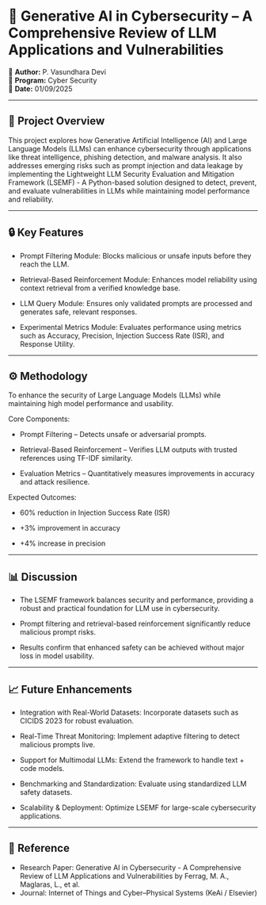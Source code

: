 # 🧠 Generative AI in Cybersecurity – A Comprehensive Review of LLM Applications and Vulnerabilities

📌 **Author:** P. Vasundhara Devi  
📌 **Program:** Cyber Security  
📌 **Date:** 01/09/2025  

---

## 📖 Project Overview  
This project explores how Generative Artificial Intelligence (AI) and Large Language Models (LLMs) can enhance cybersecurity through applications like threat intelligence, phishing detection, and malware analysis. It also addresses emerging risks such as prompt injection and data leakage by implementing the Lightweight LLM Security Evaluation and Mitigation Framework (LSEMF) - A Python-based solution designed to detect, prevent, and evaluate vulnerabilities in LLMs while maintaining model performance and reliability.

---

## 🔒 Key Features

- Prompt Filtering Module:
Blocks malicious or unsafe inputs before they reach the LLM.

- Retrieval-Based Reinforcement Module:
Enhances model reliability using context retrieval from a verified knowledge base.

- LLM Query Module:
Ensures only validated prompts are processed and generates safe, relevant responses.

- Experimental Metrics Module:
Evaluates performance using metrics such as Accuracy, Precision, Injection Success Rate (ISR), and Response Utility.  

---

## ⚙️ Methodology

To enhance the security of Large Language Models (LLMs) while maintaining high model performance and usability.

Core Components:

- Prompt Filtering – Detects unsafe or adversarial prompts.

- Retrieval-Based Reinforcement – Verifies LLM outputs with trusted references using TF-IDF similarity.

- Evaluation Metrics – Quantitatively measures improvements in accuracy and attack resilience.

Expected Outcomes:

- 60% reduction in Injection Success Rate (ISR)

- +3% improvement in accuracy

- +4% increase in precision
  
---

## 📊 Discussion
- The LSEMF framework balances security and performance, providing a robust and practical foundation for LLM use in cybersecurity.

- Prompt filtering and retrieval-based reinforcement significantly reduce malicious prompt risks.

- Results confirm that enhanced safety can be achieved without major loss in model usability.

---

## 📈 Future Enhancements
- Integration with Real-World Datasets: Incorporate datasets such as CICIDS 2023 for robust evaluation.

- Real-Time Threat Monitoring: Implement adaptive filtering to detect malicious prompts live.

- Support for Multimodal LLMs: Extend the framework to handle text + code models.

- Benchmarking and Standardization: Evaluate using standardized LLM safety datasets.

- Scalability & Deployment: Optimize LSEMF for large-scale cybersecurity applications.

---

## 🧾 Reference
- Research Paper: Generative AI in Cybersecurity - A Comprehensive Review of LLM Applications and Vulnerabilities by Ferrag, M. A., Maglaras, L., et al.
- Journal: Internet of Things and Cyber–Physical Systems (KeAi / Elsevier)
